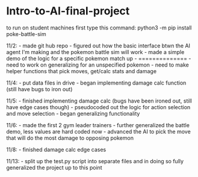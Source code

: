# Intro-to-AI-final-project

to run on student machines first type this command:
	python3 -m pip install poke-battle-sim

11/2:
	- made git hub repo
	- figured out how the basic interface btwn the AI agent I'm making and the pokemon battle sim will work
	- made a simple demo of the logic for a specific pokemon match up
	- ==============
	- need to work on generalizing for an unspecified pokemon
	- need to make helper functions that pick moves, get/calc stats and damage

11/4:
	- put data files in drive
	- began implementing damage calc function (still have bugs to iron out)

11/5:
	- finished implementing damage calc (bugs have been ironed out, still have edge cases though)
	- pseudocoded out the logic for action selection and move selection
	- began generalizing functionality

11/6:
	- made the first 2 gym leader trainers
	- further generalized the battle demo, less values are hard coded now
	- advanced the AI to pick the move that will do the most damage to opposing pokemon

11/8:
	- finished damage calc edge cases

11/13:
	- split up the test.py script into separate files and in doing so fully generalized the project up to this point

